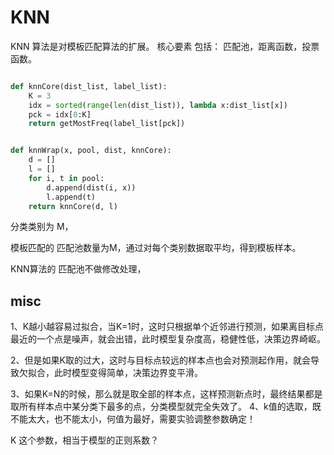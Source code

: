 # KNN



KNN 算法是对模板匹配算法的扩展。
核心要素 包括： 匹配池，距离函数，投票函数。
``` python

def knnCore(dist_list, label_list):
    K = 3
    idx = sorted(range(len(dist_list)), lambda x:dist_list[x])
    pck = idx[0:K]
    return getMostFreq(label_list[pck])


def knnWrap(x, pool, dist, knnCore):
    d = []
    l = []
    for i, t in pool:
        d.append(dist(i, x))
        l.append(t)
    return knnCore(d, l)

```

分类类别为 M，

模板匹配的 匹配池数量为M，通过对每个类别数据取平均，得到模板样本。

KNN算法的 匹配池不做修改处理，



## misc
1、K越小越容易过拟合，当K=1时，这时只根据单个近邻进行预测，如果离目标点最近的一个点是噪声，就会出错，此时模型复杂度高，稳健性低，决策边界崎岖。

2、但是如果K取的过大，这时与目标点较远的样本点也会对预测起作用，就会导致欠拟合，此时模型变得简单，决策边界变平滑。

3、如果K=N的时候，那么就是取全部的样本点，这样预测新点时，最终结果都是取所有样本点中某分类下最多的点，分类模型就完全失效了。
4、k值的选取，既不能太大，也不能太小，何值为最好，需要实验调整参数确定！

K 这个参数，相当于模型的正则系数？